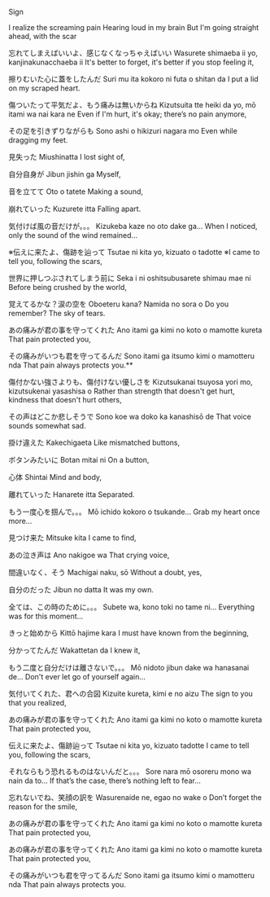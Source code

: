Sign


I realize the screaming pain
Hearing loud in my brain
But I'm going straight ahead, with the scar

忘れてしまえばいいよ、感じなくなっちゃえばいい
Wasurete shimaeba ii yo, kanjinakunacchaeba ii
It's better to forget, it's better if you stop feeling it,

擦りむいた心に蓋をしたんだ
Suri mu ita kokoro ni futa o shitan da
I put a lid on my scraped heart.

傷ついたって平気だよ、もう痛みは無いからね
Kizutsuita tte heiki da yo, mō itami wa nai kara ne
Even if I'm hurt, it's okay; there’s no pain anymore,

その足を引きずりながらも
Sono ashi o hikizuri nagara mo
Even while dragging my feet.

見失った
Miushinatta
I lost sight of,

自分自身が
Jibun jishin ga
Myself,

音を立てて
Oto o tatete
Making a sound,

崩れていった
Kuzurete itta
Falling apart.

気付けば風の音だけが。。。
Kizukeba kaze no oto dake ga...
When I noticed, only the sound of the wind remained...

※伝えに来たよ、傷跡を辿って
Tsutae ni kita yo, kizuato o tadotte
※I came to tell you, following the scars,

世界に押しつぶされてしまう前に
Seka i ni oshitsubusarete shimau mae ni
Before being crushed by the world,

覚えてるかな？涙の空を
Oboeteru kana? Namida no sora o
Do you remember? The sky of tears.

あの痛みが君の事を守ってくれた
Ano itami ga kimi no koto o mamotte kureta
That pain protected you,

その痛みがいつも君を守ってるんだ
Sono itami ga itsumo kimi o mamotteru nda
That pain always protects you.**

傷付かない強さよりも、傷付けない優しさを
Kizutsukanai tsuyosa yori mo, kizutsukenai yasashisa o
Rather than strength that doesn't get hurt, kindness that doesn't hurt others,

その声はどこか悲しそうで
Sono koe wa doko ka kanashisō de
That voice sounds somewhat sad.

掛け違えた
Kakechigaeta
Like mismatched buttons,

ボタンみたいに
Botan mitai ni
On a button,

心体
Shintai
Mind and body,

離れていった
Hanarete itta
Separated.

もう一度心を掴んで。。。
Mō ichido kokoro o tsukande...
Grab my heart once more...

見つけ来た
Mitsuke kita
I came to find,

あの泣き声は
Ano nakigoe wa
That crying voice,

間違いなく、そう
Machigai naku, sō
Without a doubt, yes,

自分のだった
Jibun no datta
It was my own.

全ては、この時のために。。。
Subete wa, kono toki no tame ni...
Everything was for this moment...

きっと始めから
Kittō hajime kara
I must have known from the beginning,

分かってたんだ
Wakattetan da
I knew it,

もう二度と自分だけは離さないで。。。
Mō nidoto jibun dake wa hanasanai de...
Don't ever let go of yourself again...

気付いてくれた、君への合図
Kizuite kureta, kimi e no aizu
The sign to you that you realized,

あの痛みが君の事を守ってくれた
Ano itami ga kimi no koto o mamotte kureta
That pain protected you,

伝えに来たよ、傷跡辿って
Tsutae ni kita yo, kizuato tadotte
I came to tell you, following the scars,

それならもう恐れるものはないんだと。。。
Sore nara mō osoreru mono wa nain da to...
If that’s the case, there’s nothing left to fear...

忘れないでね、笑顔の訳を
Wasurenaide ne, egao no wake o
Don’t forget the reason for the smile,

あの痛みが君の事を守ってくれた
Ano itami ga kimi no koto o mamotte kureta
That pain protected you,

あの痛みが君の事を守ってくれた
Ano itami ga kimi no koto o mamotte kureta
That pain protected you,

その痛みがいつも君を守ってるんだ
Sono itami ga itsumo kimi o mamotteru nda
That pain always protects you.